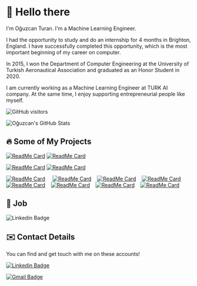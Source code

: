 # 👋 Hello there

I'm Oğuzcan Turan. I'm a Machine Learning Engineer.

I had the opportunity to study and do an internship for 4 months in Brighton, England. I have successfully completed this opportunity, which is the most important beginning of my career on computer.

In 2015, I won the Department of Computer Engineering at the University of Turkish Aeronautical Association and graduated as an Honor Student in 2020.

I am currently working as a Machine Learning Engineer at TURK AI company. At the same time, I enjoy supporting entrepreneurial people like myself.

![GitHub visitors](https://img.shields.io/badge/dynamic/json?color=informational&label=visitor%20count&query=value&url=https%3A%2F%2Fapi.countapi.xyz%2Fhit%2Fcanturan10.canturan10%2Freadme)

![Oğuzcan's GitHub Stats](https://github-readme-stats.vercel.app/api?username=canturan10&show_icons=true&theme=algolia)


## 🔥 Some of My Projects

[![ReadMe Card](https://github-readme-stats.vercel.app/api/pin/?username=Susam-Sokagi&repo=Muze-Asistani&theme=vision-friendly-dark)](https://github.com/Susam-Sokagi/Muze-Asistani) [![ReadMe Card](https://github-readme-stats.vercel.app/api/pin/?username=Susam-Sokagi&repo=albert-qa&theme=highcontrast)](https://github.com/Susam-Sokagi/albert-qa)

[![ReadMe Card](https://github-readme-stats.vercel.app/api/pin/?username=canturan10&repo=Sharex&theme=chartreuse-dark)](https://github.com/canturan10/Sharex) [![ReadMe Card](https://github-readme-stats.vercel.app/api/pin/?username=canturan10&repo=canturan10.github.io&theme=midnight-purple)](https://github.com/canturan10/canturan10.github.io)


[![ReadMe Card](https://img.shields.io/badge/🔁-Simurg-orange?style=for-the-badge)](https://canturan10.github.io/project-11.html) &nbsp;&nbsp;&nbsp;
[![ReadMe Card](https://img.shields.io/badge/💬-Museum%20Assistant-blueviolet?style=for-the-badge)](https://canturan10.github.io/project-10.html)&nbsp;&nbsp;&nbsp;
[![ReadMe Card](https://img.shields.io/badge/🎧-Call%20Center-succes?style=for-the-badge)](https://canturan10.github.io/project-9.html)&nbsp;&nbsp;&nbsp;
[![ReadMe Card](https://img.shields.io/badge/🛡️-C%2FRex-yellow?style=for-the-badge)](https://canturan10.github.io/project-8.html)&nbsp;&nbsp;&nbsp;
[![ReadMe Card](https://img.shields.io/badge/📈-Classification-ff69b4?style=for-the-badge)](https://canturan10.github.io/project-6.html)&nbsp;&nbsp;&nbsp;
[![ReadMe Card](https://img.shields.io/badge/🔓-Ransomware-red?style=for-the-badge)](https://canturan10.github.io/project-5.html)&nbsp;&nbsp;&nbsp;
[![ReadMe Card](https://img.shields.io/badge/🎓-SharEx%20%2F%20Share%20Experience-inactive?style=for-the-badge)](https://canturan10.github.io/project-4.html)&nbsp;&nbsp;&nbsp;
[![ReadMe Card](https://img.shields.io/badge/💳-Bank%2FATM%20Management%20System-9cf?style=for-the-badge)](https://canturan10.github.io/project-3.html)


## 💼 Job

![Linkedin Badge](https://img.shields.io/badge/TURK%20AI-Machine%20Learning%20Engineer-blue?style=social)

## ✉️️ Contact Details

You can find and get touch with me on these accounts!

[![Linkedin Badge](https://img.shields.io/badge/canturan10-follow%20on%20linkedin-blue?style=for-the-badge&logo=linkedin)](https://www.linkedin.com/in/canturan10/)

[![Gmail Badge](https://img.shields.io/badge/can.turan.10@gmail.com-sent%20mail-red?style=for-the-badge&logo=gmail)](mailto:can.turan.10@gmail.com)
